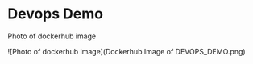 # Devops Demo

Photo of dockerhub image

![Photo of dockerhub image](Dockerhub Image of DEVOPS_DEMO.png)
